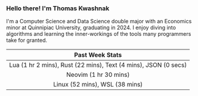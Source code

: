 
### Hello there! I'm Thomas Kwashnak

I'm a Computer Science and Data Science double major with an Economics
minor at Quinnipiac University, graduating in 2024.
I enjoy diving into algorithms and learning the inner-workings of the tools
many programmers take for granted.

| Past Week Stats |
| :---: |
| Lua (1 hr 2 mins), Rust (22 mins), Text (4 mins), JSON (0 secs) |
| Neovim (1 hr 30 mins) |
| Linux (52 mins), WSL (38 mins) |

